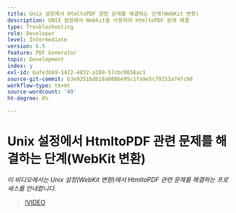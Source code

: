 ```yaml
---
title: Unix 설정에서 HtmltoPDF 관련 문제를 해결하는 단계(WebKit 변환)
description: UNIX 설정에서 Webkit을 사용하여 HtmltoPDF 문제 해결
type: Troubleshooting
role: Developer
level: Intermediate
version: 6.5
feature: PDF Generator
topic: Development
index: y
exl-id: 6afe3b69-1422-4832-a189-57cbc0658ac1
source-git-commit: b3e9251bdb18a008be95c1fa9e5c79252a74fc98
workflow-type: tm+mt
source-wordcount: '49'
ht-degree: 0%

---
```


# Unix 설정에서 HtmltoPDF 관련 문제를 해결하는 단계(WebKit 변환)

*이 비디오에서는 Unix 설정(WebKit 변환)에서 HtmltoPDF 관련 문제를 해결하는 프로세스를 안내합니다.*

>[!VIDEO](https://video.tv.adobe.com/v/335548?quality=12&learn=on)
